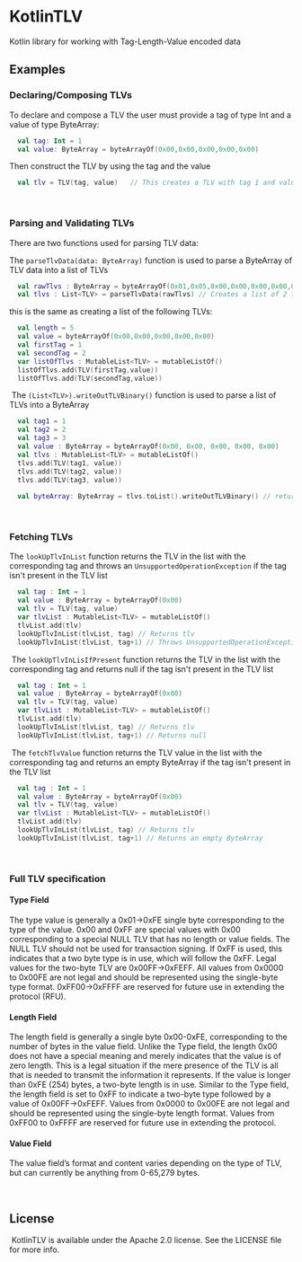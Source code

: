 # KotlinTLV
Kotlin library for working with Tag-Length-Value encoded data
​
## Examples

### Declaring/Composing TLVs
To declare and compose a TLV the user must provide a tag of type Int and a value of type ByteArray:
​
```kotlin
  val tag: Int = 1
  val value: ByteArray = byteArrayOf(0x00,0x00,0x00,0x00,0x00)
```
Then construct the TLV by using the tag and the value
```kotlin
  val tlv = TLV(tag, value)   // This creates a TLV with tag 1 and value of [0x00,0x00,0x00,0x00,0x00]
```

​
### Parsing and Validating TLVs
There are two functions used for parsing TLV data:

The ```parseTlvData(data: ByteArray)``` function is used to parse a ByteArray of TLV data into a list of TLVs
```kotlin
  val rawTlvs : ByteArray = byteArrayOf(0x01,0x05,0x00,0x00,0x00,0x00,0x00,0x02,0x05,0x00,0x00,0x00,0x00,0x00)
  val tlvs : List<TLV> = parseTlvData(rawTlvs) // Creates a list of 2 tlvs with a single byte tag and length of 0
```
this is the same as creating a list of the following TLVs:
```kotlin
  val length = 5
  val value = byteArrayOf(0x00,0x00,0x00,0x00,0x00)
  val firstTag = 1
  val secondTag = 2
  var listOfTlvs : MutableList<TLV> = mutableListOf()
  listOfTlvs.add(TLV(firstTag,value))
  listOfTlvs.add(TLV(secondTag,value))
```
​
The ```(List<TLV>).writeOutTLVBinary()``` function is used to parse a list of TLVs into a ByteArray
```kotlin
  val tag1 = 1
  val tag2 = 2
  val tag3 = 3
  val value : ByteArray = byteArrayOf(0x00, 0x00, 0x00, 0x00, 0x00)
  val tlvs : MutableList<TLV> = mutableListOf()
  tlvs.add(TLV(tag1, value))
  tlvs.add(TLV(tag2, value))
  tlvs.add(TLV(tag3, value))
  
  val byteArray: ByteArray = tlvs.toList().writeOutTLVBinary() // returns the list of TLVs as a ByteArray
```
​
### Fetching TLVs
The ```lookUpTlvInList``` function returns the TLV in the list with the corresponding tag and throws an ```UnsupportedOperationException``` if the tag isn't present in the TLV list
```kotlin
  val tag : Int = 1
  val value : ByteArray = byteArrayOf(0x00)
  val tlv = TLV(tag, value)
  var tlvList : MutableList<TLV> = mutableListOf()
  tlvList.add(tlv)
  lookUpTlvInList(tlvList, tag) // Returns tlv
  lookUpTlvInList(tlvList, tag+1) // Throws UnsupportedOperationException
```
​
The ```lookUpTlvInLisIfPresent``` function returns the TLV in the list with the corresponding tag and returns null if the tag isn't present in the TLV list
```kotlin
  val tag : Int = 1
  val value : ByteArray = byteArrayOf(0x00)
  val tlv = TLV(tag, value)
  var tlvList : MutableList<TLV> = mutableListOf()
  tlvList.add(tlv)
  lookUpTlvInList(tlvList, tag) // Returns tlv
  lookUpTlvInList(tlvList, tag+1) // Returns null
```
​
The ```fetchTlvValue``` function returns the TLV value in the list with the corresponding tag and returns an empty ByteArray if the tag isn't present in the TLV list
```kotlin
  val tag : Int = 1
  val value : ByteArray = byteArrayOf(0x00)
  val tlv = TLV(tag, value)
  var tlvList : MutableList<TLV> = mutableListOf()
  tlvList.add(tlv)
  lookUpTlvInList(tlvList, tag) // Returns tlv
  lookUpTlvInList(tlvList, tag+1) // Returns an empty ByteArray
```
​
### Full TLV specification

#### Type Field
The type value is generally a 0x01->0xFE single byte corresponding to the type of the value. 0x00 and 0xFF are special values with 0x00 corresponding to a special NULL TLV that has no length or value fields. The NULL TLV should not be used for transaction signing. If 0xFF is used, this indicates that a two byte type is in use, which will follow the 0xFF. Legal values for the two-byte TLV are 0x00FF->0xFEFF. All values from 0x0000 to 0x00FE are not legal and should be represented using the single-byte type format. 0xFF00->0xFFFF are reserved for future use in extending the protocol (RFU).

#### Length Field
The length field is generally a single byte 0x00-0xFE, corresponding to the number of bytes in the value field. Unlike the Type field, the length 0x00 does not have a special meaning and merely indicates that the value is of zero length. This is a legal situation if the mere presence of the TLV is all that is needed to transmit the information it represents. If the value is longer than 0xFE (254) bytes, a two-byte length is in use. Similar to the Type field, the length field is set to 0xFF to indicate a two-byte type followed by a value of 0x00FF->0xFEFF. Values from 0x0000 to 0x00FE are not legal and should be represented using the single-byte length format. Values from 0xFF00 to 0xFFFF are reserved for future use in extending the protocol.

#### Value Field
The value field’s format and content varies depending on the type of TLV, but can currently be anything from 0-65,279 bytes.

​
## License
​
KotlinTLV is available under the Apache 2.0 license. See the LICENSE file for more info.
